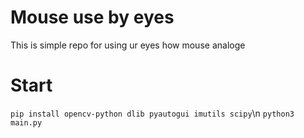 # Mouse use by eyes
This is simple repo for using ur eyes how mouse analoge
# Start
`pip install opencv-python dlib pyautogui imutils scipy`\n
`python3 main.py`

